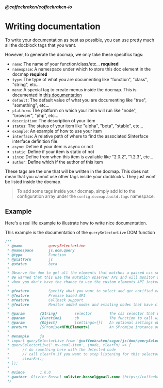 <!--
/**
 * @name            Writing documentation
 * @namespace       doc.docmap
 * @type            Markdown
 * @platform        md
 * @status          stable
 * @menu            Documentation / Docmap           /doc/docmap/writing-documentation
 *
 * @since           2.0.0
 * @author    Olivier Bossel <olivier.bossel@gmail.com> (https://coffeekraken.io)
 */
-->

<!-- image -->

<!-- header -->
##### @coffeekraken/coffeekraken-io



# Writing documentation

To write your documentation as best as possible, you can use pretty much all the docblock tags that you want.

However, to generate the docmap, we only take these specifics tags:

- `name`: The name of your function/class/etc... **required**
- `namespace`: A namespace under which to store this doc element in the docmap **required**
- `type`: The type of what you are documenting like "function", "class", "string", etc...
- `menu`: A special tag to create menus inside the docmap. This is documented in [this documentation](/doc/docmap/menu)
- `default`: The default value of what you are documenting like "true", "something", etc...
- `platform`: The platform on which your item will run like "node", "browser", "php", etc...
- `description`: The description of your item
- `status`: The status of your item like "alpha", "beta", "stable", etc...
- `example`: An example of how to use your item
- `interface`: A relative path of where to find the associated SInterface interface definition file.
- `async`: Define if your item is async or not
- `static`: Define if your item is static of not
- `since`: Define from when this item is available like "2.0.2", "1.2.3", etc...
- `author`: Define which if the author of this item

These tags are the one that will be written in the docmap. This does not mean that you cannot use other tags inside your docblocks. They just wont be listed inside the docmap.

> To add some tags inside your docmap, simply add id to the configuration array under the `config.docmap.build.tags` namespace.

## Example

Here's a real life example to illustrate how to write nice documentation.

This example is the documentation of the `querySelectorLive` DOM function

```js
/**
 * @name            querySelectorLive
 * @namespace       js.dom.query
 * @type            Function
 * @platform        js
 * @status          beta
 *
 * Observe the dom to get all the elements that matches a passed css selector at any point in time.
 * Be warned that this use the mutation observer API and will monitor all the document for new nodes. Make sure to use it
 * when you don't have the chance to use the custom elements API instead
 *
 * @feature         Specify what you want to select and get notified each time a node like this appears in the dom
 * @feature         Promise based API
 * @feature         Callback support
 * @feature         Monitor added nodes and existing nodes that have class and id attributes updated
 *
 * @param	    {String} 		selector 		The css selector that we are interested in
 * @param 	    {Function} 		cb 				The function to call with the newly added node
 * @param 	    {Object} 		[settings={}] 	An optional settings object to specify things like the rootNode to monitor, etc...
 * @return      {SPromise<HTMLElement>}         An SPromise instance on which to listen for nodes using the "node" event
 *
 * @example 	js
 * import querySelectorLive from '@coffeekraken/sugar/js/dom/querySelectorLive'
 * querySelectorLive('.my-cool-item', (node, clearFn) => {
 * 	    // do something here with the detected node
 *      // call clearFn if you want to stop listening for this selector
 *      clearFn();
 * });
 *
 * @since       1.0.0
 * @author 	Olivier Bossel <olivier.bossel@gmail.com> (https://coffeekraken.io)
 */

```


